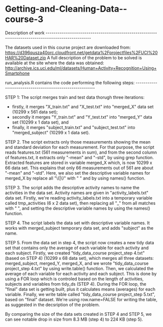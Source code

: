 # Getting-and-Cleaning-Data--course-3

Description of work -----------------------------------------------------------------------------------------------------

The datasets used in this course project are downloaded from: 
https://d396qusza40orc.cloudfront.net/getdata%2Fprojectfiles%2FUCI%20HAR%20Dataset.zip
A full description of the problem to be solved is available at the site where the data was obtained:
http://archive.ics.uci.edu/ml/datasets/Human+Activity+Recognition+Using+Smartphone

run_analysis.R contains the code performing the following steps: ---------------------------------------------------------

STEP 1: The script merges train and test data thorugh three iterations: 
 - firstly, it merges "X_train.txt" and "X_test.txt" into "merged_X" data set (10299 x 561 data set); 
 - secondly it merges "Y_train.txt" and "Y_test.txt" into "merged_Y" data set (10299 x 1 data set), and 
 - finally, it merges "subject_train.txt" and "subject_test.txt" into "merged_subject" (10299 x 1 data set). 

STEP 2. The script extracts only those measurements showing the mean and standard deviation for each measurement. For that purpose, the script reads features.txt (561 measurements in sum), and from the second column of features.txt, it extracts only "-mean" and "-std", by using grep function. Extracted features are stored in variable merged_X which, is now 10299 x 66 data set. This explains that only 66 measurements out of 561 are about "-mean" and "-std". Here, we also set the descriptive variable names for merged_X by replace all "\\(|\\)" with " " and by using names() function. 

STEP 3. The script adds the descriptive activity names to name the activities in the data set. Activity names are given in "activity_labels.txt" data set. Firstly, we're reading activity_labels.txt into a temporary variable called tmp_activities (6 x 2 data set), then replacing all "_" from all matches with " ", and setting the descriptive variable names by using the names() function. 

STEP 4. The script labels the data set with descriptive variable names. It works with merged_subject temporary data set, and adds "subject" as the name. 

STEP 5. From the data set in step 4, the script now creates a new tidy data set that contains only the average of each variable for each activity and each subject. Firstly, we created "tidy_data_course project_step 4.txt" (based on STEP 4) (10299 x 68 data set), which merges all three datasets: merged_subject, merged_Y, merged_X, and we wrote "tidy_data_course project_step 4.txt" by using write.table() function. Then, we calculated the average of each variable for each activity and each subject. This is done by using a FOR loop which is controled based on the length of activities, subjects and variables from tidy_ds (STEP 4). During the FOR loop, the "final" data set is getting built, plus it calculates means (averages) for each variable. Finally, we write table called "tidy_data_course project_step 5.txt", based on "final" dataset. We're using row.name=FALSE for writing the table, as suggested in the decsription of the problem. 

By comparing the size of the data sets created in STEP 4 and STEP 5, we can see notable drop in size from 8.3 MB (step 4) to 224 KB (step 5). 
